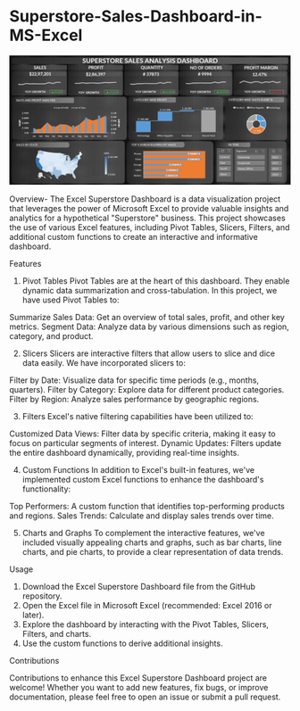 # Superstore-Sales-Dashboard-in-MS-Excel

![Dashboard Screenshot](https://github.com/apoorvm09/Superstore-Sales-Dashboard-in-MS-Excel/blob/main/MS%20Excel%20Dashboard%20Screenshot.png)

Overview- The Excel Superstore Dashboard is a data visualization project that leverages the power of Microsoft Excel to provide valuable insights and analytics for a hypothetical "Superstore" business. This project showcases the use of various Excel features, including Pivot Tables, Slicers, Filters, and additional custom functions to create an interactive and informative dashboard.

Features
1. Pivot Tables
Pivot Tables are at the heart of this dashboard. They enable dynamic data summarization and cross-tabulation. In this project, we have used Pivot Tables to:

Summarize Sales Data: Get an overview of total sales, profit, and other key metrics.
Segment Data: Analyze data by various dimensions such as region, category, and product.

2. Slicers
Slicers are interactive filters that allow users to slice and dice data easily. We have incorporated slicers to:

Filter by Date: Visualize data for specific time periods (e.g., months, quarters).
Filter by Category: Explore data for different product categories.
Filter by Region: Analyze sales performance by geographic regions.

3. Filters
Excel's native filtering capabilities have been utilized to:

Customized Data Views: Filter data by specific criteria, making it easy to focus on particular segments of interest.
Dynamic Updates: Filters update the entire dashboard dynamically, providing real-time insights.

4. Custom Functions
In addition to Excel's built-in features, we've implemented custom Excel functions to enhance the dashboard's functionality:

Top Performers: A custom function that identifies top-performing products and regions.
Sales Trends: Calculate and display sales trends over time.

5. Charts and Graphs
To complement the interactive features, we've included visually appealing charts and graphs, such as bar charts, line charts, and pie charts, to provide a clear representation of data trends.

Usage

1. Download the Excel Superstore Dashboard file from the GitHub repository.
2. Open the Excel file in Microsoft Excel (recommended: Excel 2016 or later).
3. Explore the dashboard by interacting with the Pivot Tables, Slicers, Filters, and charts.
4. Use the custom functions to derive additional insights.

Contributions

Contributions to enhance this Excel Superstore Dashboard project are welcome! Whether you want to add new features, fix bugs, or improve documentation, please feel free to open an issue or submit a pull request.
